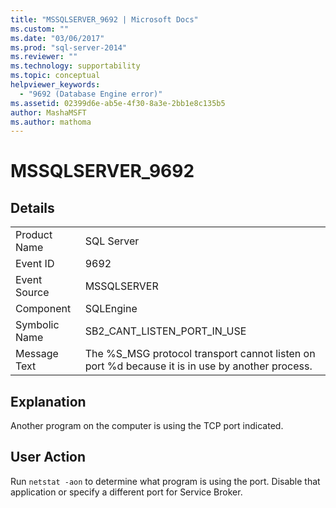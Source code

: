 ```yaml
---
title: "MSSQLSERVER_9692 | Microsoft Docs"
ms.custom: ""
ms.date: "03/06/2017"
ms.prod: "sql-server-2014"
ms.reviewer: ""
ms.technology: supportability
ms.topic: conceptual
helpviewer_keywords: 
  - "9692 (Database Engine error)"
ms.assetid: 02399d6e-ab5e-4f30-8a3e-2bb1e8c135b5
author: MashaMSFT
ms.author: mathoma
---
```

# MSSQLSERVER_9692
    
## Details  
  
|||  
|-|-|  
|Product Name|SQL Server|  
|Event ID|9692|  
|Event Source|MSSQLSERVER|  
|Component|SQLEngine|  
|Symbolic Name|SB2_CANT_LISTEN_PORT_IN_USE|  
|Message Text|The %S_MSG protocol transport cannot listen on port %d because it is in use by another process.|  
  
## Explanation  
 Another program on the computer is using the TCP port indicated.  
  
## User Action  
 Run `netstat -aon` to determine what program is using the port. Disable that application or specify a different port for Service Broker.  
  
  
